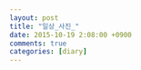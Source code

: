 ```yaml
---
layout: post
title: "일상_사진_"
date: 2015-10-19 2:08:00 +0900
comments: true 
categories: [diary] 
---
```


